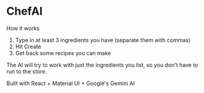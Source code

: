 # ChefAI 

How it works
1. Type in at least 3 ingredients you have (separate them with commas)
2. Hit Create
3. Get back some recipes you can make

The AI will try to work with just the ingredients you list, so you don't have to run to the store.


Built with React + Material UI + Google's Gemini AI 